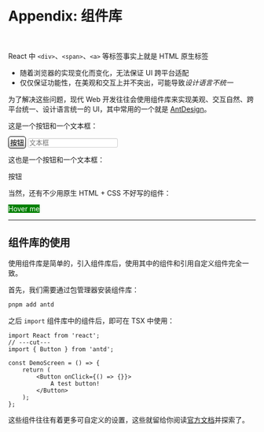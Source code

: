 # Appendix: 组件库

　

React 中 `<div>`、`<span>`、`<a>` 等标签事实上就是 HTML 原生标签
- 随着浏览器的实现变化而变化，无法保证 UI 跨平台适配
- 仅仅保证功能性，在美观和交互上并不突出，可能导致*设计语言不统一*

为了解决这些问题，现代 Web 开发往往会使用组件库来实现美观、交互自然、跨平台统一、设计语言统一的 UI，其中常用的一个就是 [AntDesign](https://ant.design/index-cn)。

这是一个按钮和一个文本框：

<a class="button" onclick="alert('Whoa')">按钮</a>
<input type="text" placeholder="文本框" />

这也是一个按钮和一个文本框：

<a-flex gap="small">
  <a-button @click="message.info('Whoa!')">按钮</a-button>
  <a-input placeholder="文本框" />
</a-flex>

当然，还有不少用原生 HTML + CSS 不好写的组件：

<a-popover title="弹出框">
  <template #content>
    <a-flex gap="large">
      <a-badge :count="count">
        <a-avatar shape="square" size="large" />
      </a-badge>
      <a-button-group>
        <a-button @click="decline">
          <minus-outlined />
        </a-button>
        <a-button @click="increase">
          <plus-outlined />
        </a-button>
      </a-button-group>
    </a-flex>
    <br />
    <a-segmented v-model:value="value2" :options="data2" />
  </template>
  <a-button style="background-color: green; color: white" loading>Hover me</a-button>
</a-popover>

<script setup>
import { reactive, ref } from 'vue';

import {
  Avatar as AAvatar,
  Badge as ABadge,
  Button as AButton,
  ButtonGroup as AButtonGroup,
  Flex as AFlex,
  Input as AInput,
  Popover as APopover,
  Segmented as ASegmented,
  message
} from 'ant-design-vue';

import { MinusOutlined, PlusOutlined } from '@ant-design/icons-vue';

const count = ref(5);
const decline = () => {
  if (count.value >= 1) {
    count.value--;
  }
};

const increase = () => {
  count.value++;
};

const data = reactive(['Map', 'Transit', 'Satellite']);
const data2 = reactive([
  'Daily',
  { value: 'Weekly', disabled: true },
  'Monthly',
  { value: 'Quarterly', disabled: true },
  // 'Yearly',
]);
const value = ref(data[0]);
const value2 = ref('Daily');

</script>

<style>
.button {
  -webkit-border-radius: 5px;
  -moz-border-radius: 5px;
  border-radius: 5px;
  background-image: -webkit-gradient(linear, left bottom, left top, color-stop(0.16, rgb(207, 207, 207)), color-stop(0.79, rgb(252, 252, 252)));
  background-image: -moz-linear-gradient(center bottom, rgb(207, 207, 207) 16%, rgb(252, 252, 252) 79%);
  background-image: linear-gradient(to top, rgb(207, 207, 207) 16%, rgb(252, 252, 252) 79%); 
  padding: 3px;
  border: 1px solid #000;
  color: black;
  text-decoration: none;
}

input[type=text] {
  background-color: #ffffff;
  border: 1px solid #cccccc;
  -webkit-border-radius: 3px;
     -moz-border-radius: 3px;
          border-radius: 3px;
  -webkit-box-shadow: inset 0 1px 1px rgba(0, 0, 0, 0.075);
     -moz-box-shadow: inset 0 1px 1px rgba(0, 0, 0, 0.075);
          box-shadow: inset 0 1px 1px rgba(0, 0, 0, 0.075);
  -webkit-transition: border linear 0.2s, box-shadow linear 0.2s;
     -moz-transition: border linear 0.2s, box-shadow linear 0.2s;
      -ms-transition: border linear 0.2s, box-shadow linear 0.2s;
       -o-transition: border linear 0.2s, box-shadow linear 0.2s;
          transition: border linear 0.2s, box-shadow linear 0.2s;
}

input[type=text]:focus {
  border-color: rgba(82, 168, 236, 0.8);
  outline: 0;
  outline: thin dotted \9;
  /* IE6-9 */

  -webkit-box-shadow: inset 0 1px 1px rgba(0, 0, 0, 0.075), 0 0 8px rgba(82, 168, 236, 0.6);
     -moz-box-shadow: inset 0 1px 1px rgba(0, 0, 0, 0.075), 0 0 8px rgba(82, 168, 236, 0.6);
          box-shadow: inset 0 1px 1px rgba(0, 0, 0, 0.075), 0 0 8px rgba(82, 168, 236, 0.6);
}
</style>

---

## 组件库的使用

使用组件库是简单的，引入组件库后，使用其中的组件和引用自定义组件完全一致。

首先，我们需要通过包管理器安装组件库：

```bash
pnpm add antd
```

之后 `import` 组件库中的组件后，即可在 TSX 中使用：

```tsx {*} twoslash
import React from 'react';
// ---cut---
import { Button } from 'antd';

const DemoScreen = () => {
    return (
        <Button onClick={() => {}}>
            A test button!
        </Button>
    );
};
```

这些组件往往有着更多可自定义的设置，这些就留给你阅读[官方文档](https://ant-design.antgroup.com/components/overview-cn/)并探索了。

